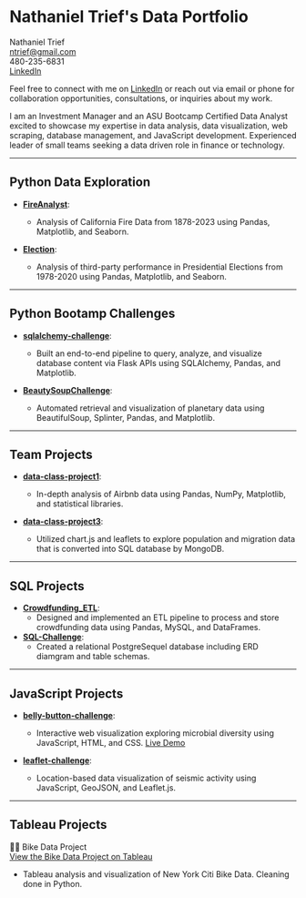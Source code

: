 # Nathaniel Trief's Data Portfolio

Nathaniel Trief  
ntrief@gmail.com  
480-235-6831  
[LinkedIn](https://www.linkedin.com/in/nathaniel-trief-492a70b/)

Feel free to connect with me on [LinkedIn](https://www.linkedin.com/in/nathaniel-trief-492a70b/) or reach out via email or phone for collaboration opportunities, consultations, or inquiries about my work.

I am an Investment Manager and an ASU Bootcamp Certified Data Analyst excited to showcase my expertise in data analysis, data visualization, web scraping, database management, and JavaScript development. Experienced leader of small teams seeking a data driven role in finance or technology.   

---

## Python Data Exploration

- **[FireAnalyst](https://github.com/ngrief/FireAnalyst.git)**:
  - Analysis of California Fire Data from 1878-2023 using Pandas, Matplotlib, and Seaborn.

- **[Election](https://github.com/ngrief/Election.git)**:
  - Analysis of third-party performance in Presidential Elections from 1978-2020 using Pandas, Matplotlib, and Seaborn.

---

## Python Bootamp Challenges

- **[sqlalchemy-challenge](https://github.com/ngrief/sqlalchemy-challenge.git)**:
  - Built an end-to-end pipeline to query, analyze, and visualize database content via Flask APIs using SQLAlchemy, Pandas, and Matplotlib.

- **[BeautySoupChallenge](https://github.com/ngrief/BeautySoupChallenge.git)**:
  - Automated retrieval and visualization of planetary data using BeautifulSoup, Splinter, Pandas, and Matplotlib.

---

## Team Projects

- **[data-class-project1](https://github.com/ngrief/data-class-project1.git)**:
  - In-depth analysis of Airbnb data using Pandas, NumPy, Matplotlib, and statistical libraries.

- **[data-class-project3](https://github.com/ngrief/data-class-project-3.git)**:
  - Utilized chart.js and leaflets to explore population and migration data that is converted into SQL database by MongoDB.

---

## SQL Projects

- **[Crowdfunding_ETL](https://github.com/ngrief/Crowdfunding_ETL.git)**:
  - Designed and implemented an ETL pipeline to process and store crowdfunding data using Pandas, MySQL, and DataFrames.
- **[SQL-Challenge](https://github.com/ngrief/sql-challenge.git)**:
  - Created a relational PostgreSequel database including ERD diamgram and table schemas. 

---

## JavaScript Projects

- **[belly-button-challenge](https://github.com/ngrief/belly-button-challenge.git)**:
  - Interactive web visualization exploring microbial diversity using JavaScript, HTML, and CSS. [Live Demo](https://ngrief.github.io/belly-button-challenge/)

- **[leaflet-challenge](https://github.com/ngrief/leaflet-challenge.git)**:
  - Location-based data visualization of seismic activity using JavaScript, GeoJSON, and Leaflet.js.

---

## Tableau Projects

🚴‍♂️ Bike Data Project  
[View the Bike Data Project on Tableau](https://public.tableau.com/views/BikeDataProject_17394900320310/Story1)
 - Tableau analysis and visualization of New York Citi Bike Data. Cleaning done in Python. 
